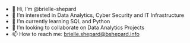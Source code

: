 - 👋 Hi, I’m @brielle-shepard
- 👀 I’m interested in Data Analytics, Cyber Security and IT Infrastructure
- 🌱 I’m currently learning SQL and Python
- 💞️ I’m looking to collaborate on Data Analytics Projects
- 📫 How to reach me: brielle.shepard@bshepard.info

<!---
brielle-shepard/brielle-shepard is a ✨ special ✨ repository because its `README.md` (this file) appears on your GitHub profile.
You can click the Preview link to take a look at your changes.
--->
